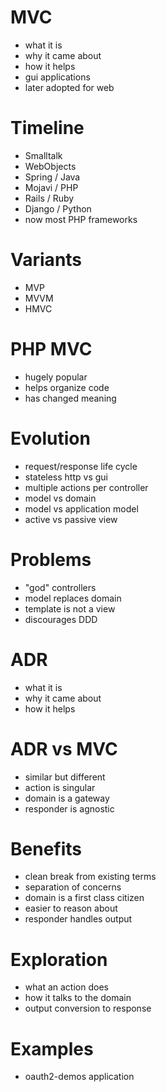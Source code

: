 # MVC

- what it is
- why it came about
- how it helps
- gui applications
- later adopted for web

# Timeline

- Smalltalk
- WebObjects
- Spring / Java
- Mojavi / PHP
- Rails / Ruby
- Django / Python
- now most PHP frameworks

# Variants

- MVP
- MVVM
- HMVC

# PHP MVC

- hugely popular
- helps organize code
- has changed meaning

# Evolution

- request/response life cycle
- stateless http vs gui
- multiple actions per controller
- model vs domain
- model vs application model
- active vs passive view

# Problems

- "god" controllers
- model replaces domain
- template is not a view
- discourages DDD

# ADR

- what it is
- why it came about
- how it helps

# ADR vs MVC

- similar but different
- action is singular
- domain is a gateway
- responder is agnostic

# Benefits

- clean break from existing terms
- separation of concerns
- domain is a first class citizen
- easier to reason about
- responder handles output

# Exploration

- what an action does
- how it talks to the domain
- output conversion to response

# Examples

- oauth2-demos application

